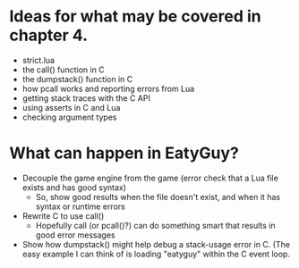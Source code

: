 # Ideas for what may be covered in chapter 4.

* strict.lua
* the call() function in C
* the dumpstack() function in C
* how pcall works and reporting errors from Lua
* getting stack traces with the C API
* using asserts in C and Lua
* checking argument types

# What can happen in EatyGuy?

* Decouple the game engine from the game (error check that a Lua file exists and
  has good syntax)
  + So, show good results when the file doesn't exist, and when it has syntax
    or runtime errors
* Rewrite C to use call()
  + Hopefully call (or pcall()?) can do something smart that results in good
    error messages
* Show how dumpstack() might help debug a stack-usage error in C.
  (The easy example I can think of is loading "eatyguy" within the C event loop.

